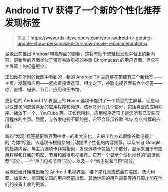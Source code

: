 # Android TV 获得了一个新的个性化推荐发现标签

> 原文：<https://www.xda-developers.com/your-android-tv-getting-update-show-personalized-tv-show-movie-recommendations/>

谷歌正在推出 Android 电视界面的更新，这将有助于您轻松发现平台上的新内容。更新后的界面类似于带有谷歌电视的谷歌 Chromecast 的用户界面，但它在主屏幕上的标签更少。

正如你在所附的截图中看到的，新的 Android TV 主屏幕在顶部有三个新标签——主页、发现和应用——紧挨着搜索选项。相比之下，谷歌电视界面有六个标签——你、直播、电影、节目、应用和图书馆。

更新后的 Android TV 界面上的 Home 选项卡提供了一个熟悉的主屏幕，让您可以快速访问您最喜爱的应用程序和频道。该标签分为几个部分，包括喜爱的应用程序、播放下一个、YouTube 等。正如您所料，应用程序选项卡是您所有已安装应用程序的主页。然而，与谷歌电视不同的是，它不会显示谷歌 Play 商店推荐的应用。

新的“发现”标签是更新界面中唯一的重大变化，它的工作方式很像谷歌电视上的“为你”标签。该选项卡根据您的活动提供个性化的内容推荐，以及来自 Google 的趋势内容。与主页选项卡非常相似，发现选项卡包括几个部分，显示来自所有应用程序和订阅的电影、节目和直播电视推荐。它有一个显示个性化推荐的“最佳推荐”部分，一个“热门电视节目”部分，以及一个“新电影和节目”部分。

谷歌已经开始推出新的 Android 电视界面，接下来几天应该会在美国、澳大利亚、加拿大、德国和法国的用户面前出现。其他地区的用户需要等待几周才能在他们的设备上收到更新。